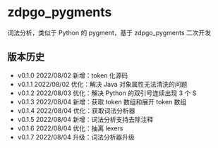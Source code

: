 # zdpgo_pygments

词法分析，类似于 Python 的 pygment，基于 zdpgo_pygments 二次开发

## 版本历史

- v0.1.0 2022/08/02 新增：token 化源码
- v0.1.1 2022/08/02 优化：解决 Java 对象属性无法清洗的问题
- v0.1.2 2022/08/03 优化：解决 Python 的双引号连续出现 3 个 S
- v0.1.3 2022/08/04 新增：获取 token 数组和展开 token 数组
- v0.1.4 2022/08/04 优化：获取词法分析器
- v0.1.5 2022/08/04 新增：词法分析支持去除注释
- v0.1.6 2022/08/04 优化：抽离 lexers
- v0.1.7 2022/08/04 升级：词法分析器升级
